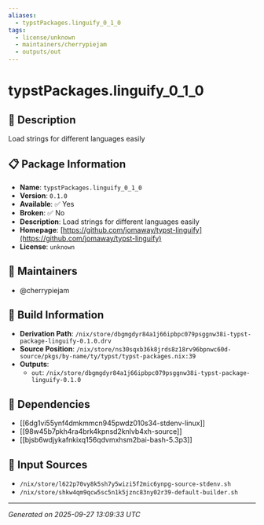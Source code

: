 ```yaml
---
aliases:
  - typstPackages.linguify_0_1_0
tags:
  - license/unknown
  - maintainers/cherrypiejam
  - outputs/out
---
```


# typstPackages.linguify_0_1_0

## 📝 Description

Load strings for different languages easily

## 📋 Package Information

- **Name**: `typstPackages.linguify_0_1_0`
- **Version**: `0.1.0`
- **Available**: ✅ Yes
- **Broken**: ✅ No
- **Description**: Load strings for different languages easily
- **Homepage**: [https://github.com/jomaway/typst-linguify](https://github.com/jomaway/typst-linguify)
- **License**: `unknown`
## 👥 Maintainers

- @cherrypiejam


## 🔧 Build Information

- **Derivation Path**: `/nix/store/dbgmgdyr84a1j66ipbpc079psggnw38i-typst-package-linguify-0.1.0.drv`
- **Source Position**: `/nix/store/ns30sqxb36k8jrds8z18rv96bpnwc60d-source/pkgs/by-name/ty/typst/typst-packages.nix:39`
- **Outputs**:
  - `out`:  `/nix/store/dbgmgdyr84a1j66ipbpc079psggnw38i-typst-package-linguify-0.1.0`

## 🔗 Dependencies

- [[6dg1vi55ynf4dmkmmcn945pwdz010s34-stdenv-linux]]
- [[98w45b7pkh4ra4brk4kpnsd2knlvb4xh-source]]
- [[bjsb6wdjykafnkixq156qdvmxhsm2bai-bash-5.3p3]]

## 📁 Input Sources

- `/nix/store/l622p70vy8k5sh7y5wizi5f2mic6ynpg-source-stdenv.sh`
- `/nix/store/shkw4qm9qcw5sc5n1k5jznc83ny02r39-default-builder.sh`

---
*Generated on 2025-09-27 13:09:33 UTC*
